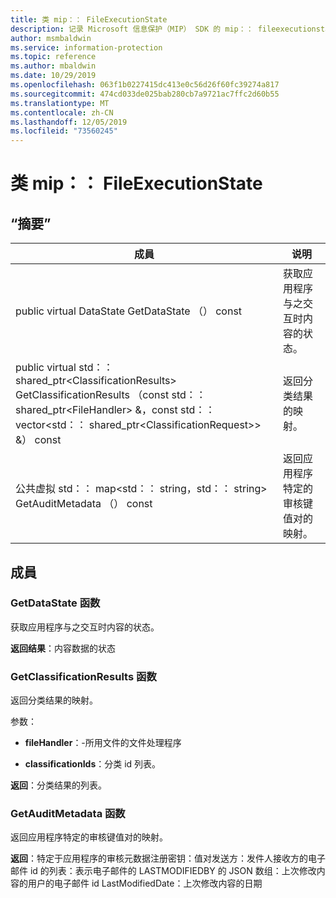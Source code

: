 ```yaml
---
title: 类 mip：： FileExecutionState
description: 记录 Microsoft 信息保护（MIP） SDK 的 mip：： fileexecutionstate 类。
author: msmbaldwin
ms.service: information-protection
ms.topic: reference
ms.author: mbaldwin
ms.date: 10/29/2019
ms.openlocfilehash: 063f1b0227415dc413e0c56d26f60fc39274a817
ms.sourcegitcommit: 474cd033de025bab280cb7a9721ac7ffc2d60b55
ms.translationtype: MT
ms.contentlocale: zh-CN
ms.lasthandoff: 12/05/2019
ms.locfileid: "73560245"
---
```

# <a name="class-mipfileexecutionstate"></a>类 mip：： FileExecutionState 
  
## <a name="summary"></a>“摘要”
 成員                        | 说明                                
--------------------------------|---------------------------------------------
public virtual DataState GetDataState （） const  |  获取应用程序与之交互时内容的状态。
public virtual std：： shared_ptr\<ClassificationResults\> GetClassificationResults （const std：： shared_ptr\<FileHandler\> &，const std：： vector\<std：： shared_ptr\<ClassificationRequest\>\> &） const  |  返回分类结果的映射。
公共虚拟 std：： map\<std：： string，std：： string\> GetAuditMetadata （） const  |  返回应用程序特定的审核键值对的映射。
  
## <a name="members"></a>成員
  
### <a name="getdatastate-function"></a>GetDataState 函数
获取应用程序与之交互时内容的状态。

  
**返回结果**：内容数据的状态
  
### <a name="getclassificationresults-function"></a>GetClassificationResults 函数
返回分类结果的映射。

参数：  
* **fileHandler**：-所用文件的文件处理程序 


* **classificationIds**：分类 id 列表。 



  
**返回**：分类结果的列表。
  
### <a name="getauditmetadata-function"></a>GetAuditMetadata 函数
返回应用程序特定的审核键值对的映射。

  
**返回**：特定于应用程序的审核元数据注册密钥：值对发送方：发件人接收方的电子邮件 id 的列表：表示电子邮件的 LASTMODIFIEDBY 的 JSON 数组：上次修改内容的用户的电子邮件 id LastModifiedDate：上次修改内容的日期